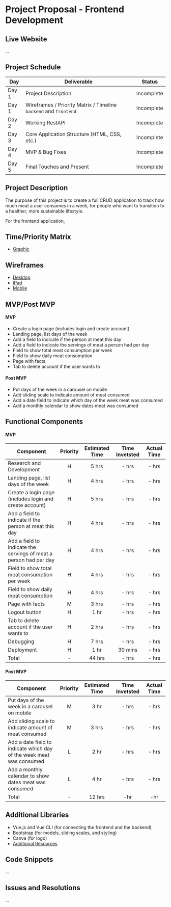 # Project Proposal - Frontend Development

## Live Website
...

## Project Schedule

|  Day | Deliverable | Status
|---|---| ---|
|Day 1| Project Description | Incomplete
|Day 1| Wireframes / Priority Matrix / Timeline `backend` and `frontend`| Incomplete
|Day 2| Working RestAPI | Incomplete
|Day 3| Core Application Structure (HTML, CSS, etc.) | Incomplete
|Day 4| MVP & Bug Fixes | Incomplete
|Day 5| Final Touches and Present | Incomplete

## Project Description
The purpose of this project is to create a full CRUD application to track how much meat a user consumes in a week, for people who want to transition to a healther, more sustainable lifestyle.

For the frontend application, 


## Time/Priority Matrix 
- [Graphic](https://res.cloudinary.com/ds7vqqwb8/image/upload/v1600052787/Project%203%20-%20leaft/IMG_1542_gzw2vb.heic)

## Wireframes 
- [Desktop](https://res.cloudinary.com/ds7vqqwb8/image/upload/v1600050334/Project%203%20-%20leaft/Desktop_v5v1hv.png)
- [iPad](https://res.cloudinary.com/ds7vqqwb8/image/upload/v1600050334/Project%203%20-%20leaft/iPad_unsjfj.png)
- [Mobile](https://res.cloudinary.com/ds7vqqwb8/image/upload/v1600050334/Project%203%20-%20leaft/Mobile_ialxkl.png)

## MVP/Post MVP

#### MVP
- Create a login page (includes login and create account)
- Landing page, list days of the week
- Add a field to indicate if the person at meat this day
- Add a field to indicate the servings of meat a person had per day
- Field to show total meat consumption per week 
- Field to show daily meat consumption
- Page with facts
- Tab to delete account if the user wants to

#### Post MVP
- Put days of the week in a carousel on mobile
- Add sliding scale to indicate amount of meat consumed
- Add a date field to indicate which day of the week meat was consumed
- Add a monthly calendar to show dates meat was consumed 

## Functional Components

#### MVP
| Component | Priority | Estimated Time | Time Invetsted | Actual Time |
| --- | :---: |  :---: | :---: | :---: |
| Research and Development| H | 5 hrs | - hrs | - hrs |
| Landing page, list days of the week | H | 4 hrs | - hrs | - hrs |
| Create a login page (includes login and create account) | H | 5 hrs | - hrs | - hrs |
| Add a field to indicate if the person at meat this day | H | 4 hrs | - hrs | - hrs |
| Add a field to indicate the servings of meat a person had per day | H | 4 hrs | - hrs | - hrs |
| Field to show total meat consumption per week | H | 4 hrs | - hrs | - hrs |
| Field to show daily meat consumption | H | 4 hrs | - hrs | - hrs |
| Page with facts | M | 3 hrs | - hrs | - hrs |
| Logout button | H | 1 hr | - hrs | - hrs |
| Tab to delete account if the user wants to | H | 2 hrs | - hrs | - hrs |
| Debugging| H | 7 hrs | - hrs |  - hrs |
| Deployment| H | 1 hr | 30 mins | - hrs |
| Total | - | 44 hrs | - hrs | - hrs |


#### Post MVP
| Component | Priority | Estimated Time | Time Invetsted | Actual Time |
| --- | :---: |  :---: | :---: | :---: |
| Put days of the week in a carousel on mobile | M | 3 hr | - hrs | - hrs |
| Add sliding scale to indicate amount of meat consumed| M |  3 hrs | - hrs | - hrs |
| Add a date field to indicate which day of the week meat was consumed | L | 2 hr | - hrs | - hrs |
| Add a monthly calendar to show dates meat was consumed | L | 4 hr | - hrs | - hrs |
| Total | - |  12 hrs | -hr | -hr |

## Additional Libraries
- Vue.js and Vue CLI (for connecting the frontend and the backend)
- Bootstrap (for models, sliding scales, and styling)
- Canva (for logo)
- [Additional Resources](https://docs.google.com/spreadsheets/d/1laHGT9kh-9N0061Kmw5pyd3lF4BJ7Na-DrvCe5UXskQ/edit#gid=0)

## Code Snippets

...

## Issues and Resolutions
 
...
